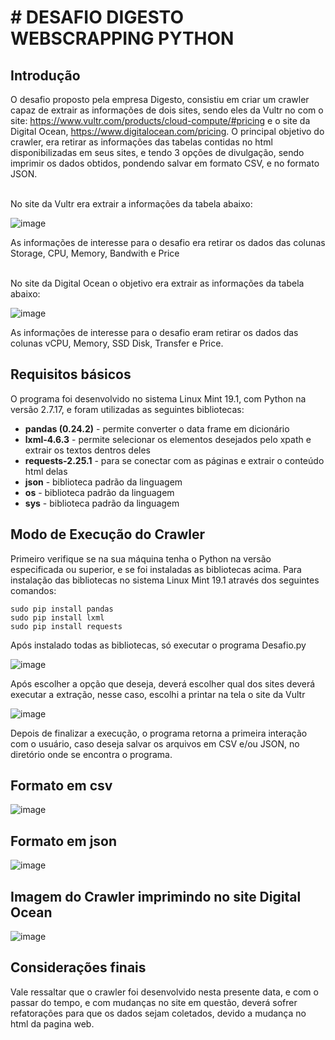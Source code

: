 # # DESAFIO DIGESTO WEBSCRAPPING PYTHON

## Introdução

O desafio proposto pela empresa Digesto, consistiu em criar um crawler capaz de extrair as informações de dois sites, sendo eles da Vultr no 
com o site: https://www.vultr.com/products/cloud-compute/#pricing e o site da Digital Ocean, https://www.digitalocean.com/pricing. O principal 
objetivo do crawler, era retirar as informações das tabelas contidas no html disponibilizadas em seus sites, e tendo 3 opções de divulgação, sendo 
imprimir os dados obtidos, pondendo salvar em formato CSV, e no formato JSON.<br>

<br> No site da Vultr era extrair a informações da tabela abaixo:

![image](https://user-images.githubusercontent.com/48772900/120903966-be10f400-c61f-11eb-93e7-d95dedc924af.png)

As informações de interesse para o desafio era retirar os dados das colunas Storage, CPU, Memory, Bandwith e Price


<br> No site da Digital Ocean o objetivo era extrair as informações da tabela abaixo:

![image](https://user-images.githubusercontent.com/48772900/120904007-ff090880-c61f-11eb-8d2d-42a27cd5808a.png)

As informações de interesse para o desafio eram retirar os dados das colunas vCPU, Memory, SSD Disk, Transfer e Price.

## Requisitos básicos

O programa foi desenvolvido no sistema Linux Mint 19.1, com Python na versão 2.7.17, e foram utilizadas as seguintes bibliotecas:

+ **pandas (0.24.2)**  - permite converter o data frame em dicionário
+ **lxml-4.6.3** - permite selecionar os elementos desejados pelo xpath e extrair os textos dentros deles
+ **requests-2.25.1** - para se conectar com as páginas e extrair o conteúdo html delas
+ **json** - biblioteca padrão da linguagem
+ **os** - biblioteca padrão da linguagem
+ **sys** - biblioteca padrão da linguagem

## Modo de Execução do Crawler

Primeiro verifique se na sua máquina tenha o Python na versão especificada ou superior, e se foi instaladas as bibliotecas acima. 
Para instalação das bibliotecas no sistema Linux Mint 19.1 através dos seguintes comandos:
```
sudo pip install pandas
sudo pip install lxml
sudo pip install requests
```
Após instalado todas as bibliotecas, só executar o programa Desafio.py

![image](https://user-images.githubusercontent.com/48772900/120907109-59f92a80-c635-11eb-9e22-9e2965379bb8.png)


Após escolher a opção que deseja, deverá escolher qual dos sites deverá executar a extração, nesse caso, escolhi a printar na tela o site da Vultr

![image](https://user-images.githubusercontent.com/48772900/120907125-801eca80-c635-11eb-9021-d3b1373a2958.png)

Depois de finalizar a execução, o programa retorna a primeira interação com o usuário, caso deseja salvar os arquivos em CSV e/ou JSON, no diretório onde se encontra o programa.
## Formato em csv
![image](https://user-images.githubusercontent.com/48772900/120907284-a4c77200-c636-11eb-8d45-53d1bb16a097.png)

## Formato em json
![image](https://user-images.githubusercontent.com/48772900/120907326-cf192f80-c636-11eb-9238-c9dd70216e1e.png)

## Imagem do Crawler imprimindo no site Digital Ocean
![image](https://user-images.githubusercontent.com/48772900/120907381-3800a780-c637-11eb-94c2-c4d7bed419d7.png)

## Considerações finais
Vale ressaltar que o crawler foi desenvolvido nesta presente data, e com o passar do tempo, e com mudanças no site em questão, deverá sofrer refatorações para que os dados sejam coletados, devido a mudança no html da pagina web.



